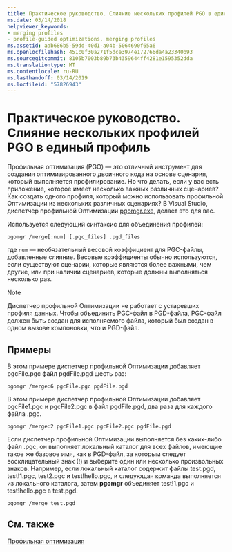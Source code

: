 ```yaml
---
title: Практическое руководство. Слияние нескольких профилей PGO в единый профиль
ms.date: 03/14/2018
helpviewer_keywords:
- merging profiles
- profile-guided optimizations, merging profiles
ms.assetid: aab686b5-59dd-40d1-a04b-5064690f65a6
ms.openlocfilehash: 451c0f30a271f5dce3974e172766da4a23340b93
ms.sourcegitcommit: 8105b7003b89b73b4359644ff4281e1595352dda
ms.translationtype: MT
ms.contentlocale: ru-RU
ms.lasthandoff: 03/14/2019
ms.locfileid: "57826943"
---
```

# <a name="how-to-merge-multiple-pgo-profiles-into-a-single-profile"></a>Практическое руководство. Слияние нескольких профилей PGO в единый профиль

Профильная оптимизация (PGO) — это отличный инструмент для создания оптимизированного двоичного кода на основе сценария, который выполняется профилирование. Но что делать, если у вас есть приложение, которое имеет несколько важных различных сценариев? Как создать одного профиля, который можно использовать профильной Оптимизации из нескольких различных сценариях? В Visual Studio, диспетчер профильной Оптимизации [pgomgr.exe](pgomgr.md), делает это для вас.

Используется следующий синтаксис для объединения профилей:

`pgomgr /merge[:num] [.pgc_files] .pgd_files`

где `num` — необязательный весовой коэффициент для PGC-файлы, добавленные слияние. Весовые коэффициенты обычно используются, если существуют сценарии, которые являются более важными, чем другие, или при наличии сценариев, которые должны выполняться несколько раз.

> [!NOTE]
> Диспетчер профильной Оптимизации не работает с устаревших профиля данных. Чтобы объединить PGC-файл в PGD-файла, PGC-файл должен быть создан для исполняемого файла, который был создан в одном вызове компоновки, что и PGD-файл.

## <a name="examples"></a>Примеры

В этом примере диспетчер профильной Оптимизации добавляет pgcFile.pgc файл pgdFile.pgd шесть раз:

`pgomgr /merge:6 pgcFile.pgc pgdFile.pgd`

В этом примере диспетчер профильной Оптимизации добавляет pgcFile1.pgc и pgcFile2.pgc в файл pgdFile.pgd, два раза для каждого файла .pgc.

`pgomgr /merge:2 pgcFile1.pgc pgcFile2.pgc pgdFile.pgd`

Если диспетчер профильной Оптимизации выполняется без каких-либо файл .pgc, он выполняет локальный каталог для всех файлов, имеющие такое же базовое имя, как в PGD-файл, за которым следует восклицательный знак (!) и выберите один или несколько произвольных знаков. Например, если локальный каталог содержит файлы test.pgd, test!1.pgc, test2.pgc и test!hello.pgc, и следующая команда выполняется из локального каталога, затем **pgomgr** объединяет test!1.pgc и test!hello.pgc в test.pgd.

`pgomgr /merge test.pgd`

## <a name="see-also"></a>См. также

[Профильная оптимизация](profile-guided-optimizations.md)

